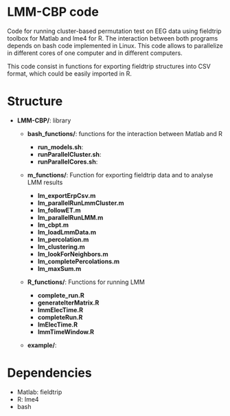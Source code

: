 # LMM-CBP code

Code for running cluster-based permutation test on EEG data using fieldtrip toolbox for Matlab and lme4 for R. The interaction between both programs depends on bash code implemented in Linux. This code allows to parallelize in different cores of one computer and in different computers.

This code consist in functions for exporting fieldtrip structures into CSV format, which could be easily imported in R.

# Structure

- **LMM-CBP/**: library
  - **bash_functions/**: functions for the interaction between Matlab and R
    - **run_models.sh**: 
    - **runParallelCluster.sh**: 
    - **runParallelCores.sh**: 

  - **m_functions/**: Function for exporting fieldtrip data and to analyse LMM results
    - **lm_exportErpCsv.m**
    - **lm_parallelRunLmmCluster.m**
    - **lm_followET.m**
    - **lm_parallelRunLMM.m**
    - **lm_cbpt.m**
    - **lm_loadLmmData.m**
    - **lm_percolation.m**
    - **lm_clustering.m**
    - **lm_lookForNeighbors.m**
    - **lm_completePercolations.m**
    - **lm_maxSum.m**

  - **R_functions/**: Functions for running LMM
    - **complete_run.R**
    - **generateIterMatrix.R**
    - **lmmElecTime.R**
    - **completeRun.R**
    - **lmElecTime.R**
    - **lmmTimeWindow.R**
 
  - **example/**: 



# Dependencies

- Matlab: fieldtrip
- R: lme4
- bash


